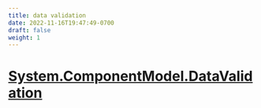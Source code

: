 ```yaml
---
title: data validation
date: 2022-11-16T19:47:49-0700
draft: false
weight: 1
---
```

# [System.ComponentModel.DataValidation](https://learn.microsoft.com/en-us/dotnet/api/system.componentmodel.dataannotations?view=net-7.0)
